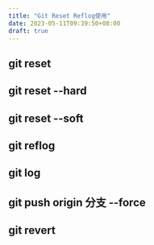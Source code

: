 ```yaml
---
title: "Git Reset Reflog使用"
date: 2023-05-11T09:39:50+08:00
draft: true
---
```

## git reset
## git reset --hard
## git reset --soft
## git reflog
## git log
## git push origin 分支 --force
## git revert
##
